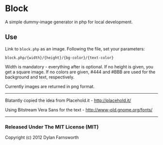 Block
=====

A simple dummy-image generator in php for local development.

##	Use

Link to `block.php` as an image. Following the file, set your parameters:   

`block.php/{width}/{height}/{bg-color}/{text-color}`

Width is mandatory - everything after is optional. If no height is given, you get a square image. If no colors are given, #444 and #BBB are used for the background and text, respectively.

Currently images are returned in png format.

<hr>

Blatantly copied the idea from Placehold.it - http://placehold.it/    

Using Bitstream Vera Sans for the text - http://www-old.gnome.org/fonts/   

<hr>

###	Released Under The MIT License (MIT)    
Copyright (c) 2012 Dylan Farnsworth